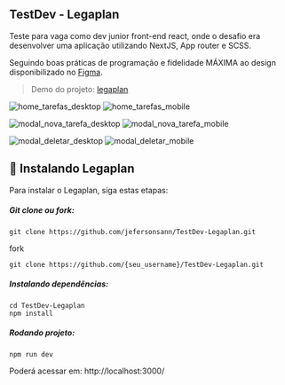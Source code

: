 ## TestDev - Legaplan

Teste para vaga como dev junior front-end react, onde o desafio era desenvolver uma aplicação utilizando NextJS, App router e SCSS.

Seguindo boas práticas de programação e fidelidade MÁXIMA ao design disponibilizado no [Figma](https://www.figma.com/design/4iESWnasLZSHyghg1ipj1P/Teste-Dev-Junior---Legaplan).

> Demo do projeto: [legaplan](https://test-dev-legaplan.vercel.app/)

![home_tarefas_desktop](https://test-dev-legaplan.vercel.app/home_tarefas_desktop.png)
![home_tarefas_mobile](https://test-dev-legaplan.vercel.app/home_tarefas_mobile.png)

![modal_nova_tarefa_desktop](https://test-dev-legaplan.vercel.app/modal_nova_tarefa_desktop.png)
![modal_nova_tarefa_mobile](https://test-dev-legaplan.vercel.app/modal_nova_tarefa_mobile.png)

![modal_deletar_desktop](https://test-dev-legaplan.vercel.app/modal_deletar_desktop.png)
![modal_deletar_mobile](https://test-dev-legaplan.vercel.app/modal_deletar_mobile.png)

## 🚀 Instalando Legaplan

Para instalar o Legaplan, siga estas etapas:

##### Git clone ou fork:

```
git clone https://github.com/jefersonsann/TestDev-Legaplan.git
```

fork

```
git clone https://github.com/{seu_username}/TestDev-Legaplan.git
```

##### Instalando dependências:

```
cd TestDev-Legaplan
npm install
```

##### Rodando projeto:

```
npm run dev
```

Poderá acessar em: http://localhost:3000/
